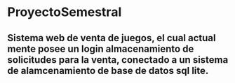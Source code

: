 # ProyectoSemestral
## Sistema web de venta de juegos, el cual actual mente posee un login almacenamiento de solicitudes para la venta, conectado a un sistema de alamcenamiento de base de datos sql lite.
